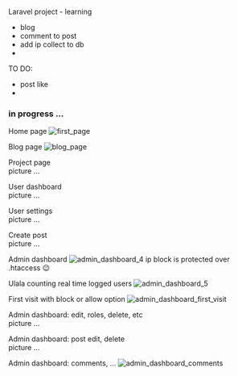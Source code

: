 
Laravel project - learning


- blog
- comment to post
- add ip collect to db
-

TO DO:
- post like
-

### in progress ...

Home page
![first_page](https://user-images.githubusercontent.com/46469418/114353450-52edf880-9b6d-11eb-8a44-58c161bfe1a8.png)

Blog page
![blog_page](https://user-images.githubusercontent.com/46469418/114354160-22f32500-9b6e-11eb-9c10-058d08575f78.png)

Project page\
picture ...

User dashboard\
picture ...

User settings\
picture ...

Create post\
picture ...





Admin dashboard
![admin_dashboard_4](https://user-images.githubusercontent.com/46469418/114918740-ba36d180-9e27-11eb-836b-4cbbd250220e.png)
ip block is protected over .htaccess 😉

Ulala counting real time logged users
![admin_dashboard_5](https://user-images.githubusercontent.com/46469418/115039009-5ae0cc00-9ed0-11eb-8ca1-1cea33078093.png)

First visit with block or allow option
![admin_dashboard_first_visit](https://user-images.githubusercontent.com/46469418/115117947-47516600-9fa1-11eb-8a8f-1467a0b14c4a.png)


Admin dashboard: edit, roles, delete, etc\
 picture ...

Admin dashboard: post edit, delete\
picture ...

Admin dashboard: comments, ...
![admin_dashboard_comments](https://user-images.githubusercontent.com/46469418/114666878-16520680-9cff-11eb-912d-166b3f12fa7b.png)
